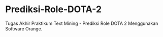 # Prediksi-Role-DOTA-2
Tugas Akhir Praktikum Text Mining - Prediksi Role DOTA 2 Menggunakan Software Orange.
